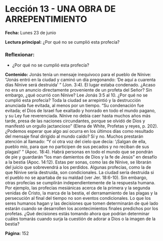 # Lección 13 - UNA OBRA DE ARREPENTIMIENTO

**Fecha:** Lunes 23 de junio

**Lectura principal:** ¿Por qué no se cumplió esta profecía?

### Reflexionar:

- ¿Por qué no se cumplió esta profecía?

**Contenido:**
Jonás tenía un mensaje inequívoco para el pueblo de Nínive: “Jonás entró en
la ciudad y caminó un día pregonando: ‘De aquí a cuarenta días Nínive será
destruida’ ” (Jon. 3:4). El lugar estaba condenado. ¿Acaso no era un anuncio
directamente proveniente de un profeta del Señor? Sin embargo, ¿qué ocurrió
con Nínive?
Lee Jonás 3:5 al 10. ¿Por qué no se cumplió esta profecía?
Toda la ciudad se arrepintió y la destrucción anunciada fue evitada, al
menos por un tiempo. “Su condenación fue evitada; el Dios de Israel fue
exaltado y honrado en todo el mundo pagano, y su Ley fue reverenciada.
Nínive no debía caer hasta muchos años más tarde, presa de las naciones
circundantes, porque se olvidó de Dios y manifestó un orgullo jactancioso”
(Elena de White, Profetas y reyes, p. 202).
¿Podemos esperar que algo así ocurra en los últimos días como resultado
del mensaje final dirigido al mundo caído? Sí y no. Muchos prestarán atención
al llamado: “Y oí otra voz del cielo que decía: ‘¡Salgan de ella, pueblo mío, para
que no participen de sus pecados y no reciban de sus plagas!’ ” (Apoc. 18:4).
Habrá personas en todo el mundo que se pondrán de pie y guardarán “los man­
damientos de Dios y la fe de Jesús” en desafío a la bestia (Apoc. 14:12). Estas per­
sonas, como las de Nínive, se librarán del juicio que sobrevendrá a los perdidos.
Algunas profecías, como la de que Nínive sería destruida, son condicionales.
La ciudad sería destruida si el pueblo no se apartaba de su maldad (ver Jer.
18:6-10). Sin embargo, otras profecías se cumplirán independientemente de la
respuesta humana. Por ejemplo, las profecías mesiánicas acerca de la primera
y la segunda venidas de Cristo, la marca de la bestia, el derramamiento de las
plagas y la persecución al final del tiempo no son eventos condicionales. Lo
que los seres humanos hagan y las decisiones que tomen determinarán de qué
lado estarán cuando se desarrollen los acontecimientos finales predichos por
los profetas.
¿Qué decisiones estás tomando ahora que podrían determinar cuáles tomarás
cuando surja la cuestión de adorar a Dios o la imagen de la bestia?

**Página:** 152
